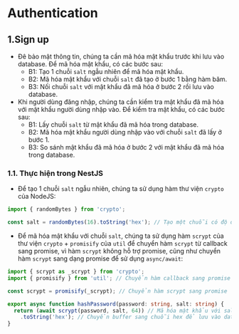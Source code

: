 # Authentication

## 1.Sign up
- Đê bảo mật thông tin, chúng ta cần mã hóa mật khẩu trước khi lưu vào database. Để mã hóa mật khẩu, có các bước sau:
    + B1: Tạo 1 chuỗi `salt` ngẫu nhiên để mã hóa mật khẩu.
    + B2: Mã hóa mật khẩu với chuỗi `salt` đã tạo ở bước 1 bằng hàm băm.
    + B3: Nối chuỗi `salt` với mật khẩu đã mã hóa ở bước 2 rồi lưu vào database.
- Khi người dùng đăng nhập, chúng ta cần kiểm tra mật khẩu đã mã hóa với mật khẩu người dùng nhập vào. Để kiểm tra mật khẩu, có các bước sau:
    + B1: Lấy chuỗi `salt` từ mật khẩu đã mã hóa trong database.
    + B2: Mã hóa mật khẩu người dùng nhập vào với chuỗi `salt` đã lấy ở bước 1.
    + B3: So sánh mật khẩu đã mã hóa ở bước 2 với mật khẩu đã mã hóa trong database.

### 1.1. Thực hiện trong NestJS
- Để tạo 1 chuỗi `salt` ngẫu nhiên, chúng ta sử dụng hàm thư viện `crypto` của NodeJS:
```typescript
import { randomBytes } from 'crypto';

const salt = randomBytes(16).toString('hex'); // Tạo một chuỗi có độ dài 16 byte, mà mỗi byte được biểu diễn bằng 2 ký tự hex => chuỗi có độ dài 32 ký tự
```
- Để mã hóa mật khẩu với chuỗi `salt`, chúng ta sử dụng hàm `scrypt` của thư viện `crypto` + `promisify` của `util` để chuyển hàm `scrypt` từ callback sang promise, vì hàm `scrypt` không hỗ trợ promise, cũng như chuyển hàm `scrypt` sang dạng promise để sử dụng `async/await`:
```typescript
import { scrypt as _scrypt } from 'crypto';
import { promisify } from 'util'; // Chuyển hàm callback sang promise để sử dụng async/await

const scrypt = promisify(_scrypt); // Chuyển hàm scrypt sang promise

export async function hashPassword(password: string, salt: string) {
  return (await scrypt(password, salt, 64)) // Mã hóa mật khẩu với salt và 64 byte
    .toString('hex'); // Chuyển buffer sang chuỗi hex để lưu vào database
}
```